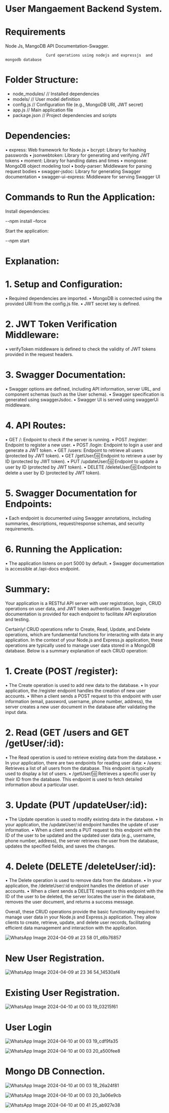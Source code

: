 # User Mangaement Backend System.
# Requirements

  Node Js, MangoDB 
  API Documentation-Swagger.
  

                      Curd operations using nodejs and expressjs  and mongodb database


# Folder Structure:
- node_modules/         // Installed dependencies
- models/               // User model definition
- config.js             // Configuration file (e.g., MongoDB URI, JWT secret)
- app.js                // Main application file
- package.json          // Project dependencies and scripts

# Dependencies:
•	express: Web framework for Node.js
•	bcrypt: Library for hashing passwords
•	jsonwebtoken: Library for generating and verifying JWT tokens
•	moment: Library for handling dates and times
•	mongoose: MongoDB object modeling tool
•	body-parser: Middleware for parsing request bodies
•	swagger-jsdoc: Library for generating Swagger documentation
•	swagger-ui-express: Middleware for serving Swagger UI

# Commands to Run the Application:
 Install dependencies:
 
 --npm install –force
 
 Start the application:
 
 --npm start

# Explanation:
# 1.	Setup and Configuration:
•	Required dependencies are imported.
•	MongoDB is connected using the provided URI from the config.js file.
•	JWT secret key is defined.
# 2.	JWT Token Verification Middleware:
•	verifyToken middleware is defined to check the validity of JWT tokens provided in the request headers.
# 3.	Swagger Documentation:
•	Swagger options are defined, including API information, server URL, and component schemas (such as the User schema).
•	Swagger specification is generated using swaggerJsdoc.
•	Swagger UI is served using swaggerUi middleware.
# 4.	API Routes:
•	GET /: Endpoint to check if the server is running.
•	POST /register: Endpoint to register a new user.
•	POST /login: Endpoint to login a user and generate a JWT token.
•	GET /users: Endpoint to retrieve all users (protected by JWT token).
•	GET /getUser/:id: Endpoint to retrieve a user by ID (protected by JWT token).
•	PUT /updateUser/:id: Endpoint to update a user by ID (protected by JWT token).
•	DELETE /deleteUser/:id: Endpoint to delete a user by ID (protected by JWT token).
# 5.	Swagger Documentation for Endpoints:
•	Each endpoint is documented using Swagger annotations, including summaries, descriptions, request/response schemas, and security requirements.
# 6.	Running the Application:
•	The application listens on port 5000 by default.
•	Swagger documentation is accessible at /api-docs endpoint.
# Summary:
Your application is a RESTful API server with user registration, login, CRUD operations on user data, and JWT token authentication. Swagger documentation is provided for each endpoint to facilitate API exploration and testing.


Certainly! CRUD operations refer to Create, Read, Update, and Delete operations, which are fundamental functions for interacting with data in any application. In the context of your Node.js and Express.js application, these operations are typically used to manage user data stored in a MongoDB database. Below is a summary explanation of each CRUD operation:
# 1.	Create (POST /register):
•	The Create operation is used to add new data to the database.
•	In your application, the /register endpoint handles the creation of new user accounts.
•	When a client sends a POST request to this endpoint with user information (email, password, username, phone number, address), the server creates a new user document in the database after validating the input data.
# 2.	Read (GET /users and GET /getUser/:id):
•	The Read operation is used to retrieve existing data from the database.
•	In your application, there are two endpoints for reading user data:
•	/users: Retrieves a list of all users from the database. This endpoint is typically used to display a list of users.
•	/getUser/:id: Retrieves a specific user by their ID from the database. This endpoint is used to fetch detailed information about a particular user.
# 3.	Update (PUT /updateUser/:id):
•	The Update operation is used to modify existing data in the database.
•	In your application, the /updateUser/:id endpoint handles the update of user information.
•	When a client sends a PUT request to this endpoint with the ID of the user to be updated and the updated user data (e.g., username, phone number, address), the server retrieves the user from the database, updates the specified fields, and saves the changes.
# 4.	Delete (DELETE /deleteUser/:id):
•	The Delete operation is used to remove data from the database.
•	In your application, the /deleteUser/:id endpoint handles the deletion of user accounts.
•	When a client sends a DELETE request to this endpoint with the ID of the user to be deleted, the server locates the user in the database, removes the user document, and returns a success message.


Overall, these CRUD operations provide the basic functionality required to manage user data in your Node.js and Express.js application. They allow clients to create, retrieve, update, and delete user records, facilitating efficient data management and interaction with the application.


![WhatsApp Image 2024-04-09 at 23 58 01_d6b76857](https://github.com/Vidya1026/curd/assets/146586310/50df0a5f-51f2-4ea7-a72c-313b5bef3af3)


# New User Registration.

![WhatsApp Image 2024-04-09 at 23 36 54_14530af4](https://github.com/Vidya1026/curd/assets/146586310/6ced118c-c55a-468b-b9b6-a26266869051)

# Existing User Registration.

![WhatsApp Image 2024-04-10 at 00 03 19_03215f61](https://github.com/Vidya1026/curd/assets/146586310/594c0bff-8aca-4241-af17-38f46c20faa8)

# User Login

![WhatsApp Image 2024-04-10 at 00 03 19_cdf9fa35](https://github.com/Vidya1026/curd/assets/146586310/d69f22b7-00a5-4e13-a61a-75747b307972)

![WhatsApp Image 2024-04-10 at 00 03 20_a500fee8](https://github.com/Vidya1026/curd/assets/146586310/058aa605-fd09-40b6-8f12-ca0635bd397c)

# Mongo DB Connection.

![WhatsApp Image 2024-04-10 at 00 03 18_26a24f81](https://github.com/Vidya1026/curd/assets/146586310/36cbcb9f-024e-4ab5-bb12-456a568f9e6d)

![WhatsApp Image 2024-04-10 at 00 03 20_3a06e9cb](https://github.com/Vidya1026/curd/assets/146586310/9ed86b94-239a-4c9e-95e7-477363f9a9af)

![WhatsApp Image 2024-04-10 at 00 41 25_ab927e38](https://github.com/Vidya1026/curd/assets/146586310/0e7b5835-f4bf-4bcb-9b9d-77ba70864ec6)


